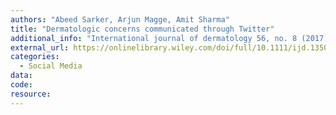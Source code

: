 ```yaml
---
authors: "Abeed Sarker, Arjun Magge, Amit Sharma"
title: "Dermatologic concerns communicated through Twitter"
additional_info: "International journal of dermatology 56, no. 8 (2017): e162-e163."
external_url: https://onlinelibrary.wiley.com/doi/full/10.1111/ijd.13506
categories:
  - Social Media
data: 
code:
resource: 
---
```


